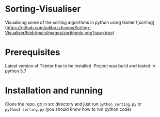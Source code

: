 # Sorting-Visualiser
Visualising some of the sorting algorithms in python using tkinter
![sorting]
(https://github.com/adibozzhanov/Sorting-Visualiser/blob/main/images/sortingpic.png?raw=true)

# Prerequisites
Latest version of Tkinter has to be installed. Project was build and tested in python 3.7

# Installation and running
Clone the repo, go in src directory and just run ```python sorting.py``` or ```python3 sorting.py``` (you should know how to run python code)
